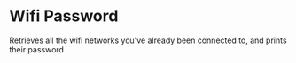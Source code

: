 # Wifi Password

Retrieves all the wifi networks you've already been connected to, and prints their password
